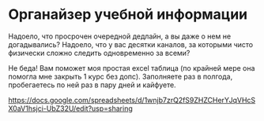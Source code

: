 # Органайзер учебной информации

Надоело, что просрочен очередной дедлайн, а вы даже о нем не догадывались? Надоело, что у вас десятки каналов, за которыми чисто физически сложно следить одновременно за всеми?

Не беда! Вам поможет моя простая excel таблица (по крайней мере она помогла мне закрыть 1 курс без допс). Заполняете раз в полгода, пробегаетесь по ней раз в пару дней и кайфуете.

https://docs.google.com/spreadsheets/d/1wnjb7zrQ2fS9ZHZCHerYJqVHcSX0aV1hsjci-UbZ32U/edit?usp=sharing

